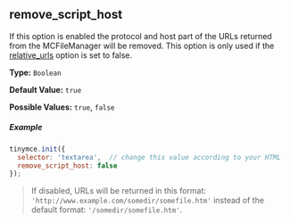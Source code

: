 ## remove_script_host

If this option is enabled the protocol and host part of the URLs returned from the MCFileManager will be removed. This option is only used if the [relative_urls](#relative_urls) option is set to false.

**Type:** `Boolean`

**Default Value:** `true`

**Possible Values:** `true`, `false`

##### Example

```js
tinymce.init({
  selector: 'textarea',  // change this value according to your HTML
  remove_script_host: false
});
```

> If disabled, URLs will be returned in this format: `'http://www.example.com/somedir/somefile.htm'` instead of the default format: `'/somedir/somefile.htm'`.
